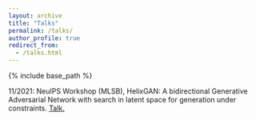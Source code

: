 ```yaml
---
layout: archive
title: "Talks"
permalink: /talks/
author_profile: true
redirect_from:
  - /talks.html
---
```



{% include base_path %}

11/2021: NeuIPS Workshop (MLSB), HelixGAN: A bidirectional Generative Adversarial Network with search in latent space for generation under constraints.    <u><a href="https://recorder-v3.slideslive.com/?share=54078&s=518da677-492e-4627-96ce-c0190976326c">Talk</a>.</u> 
